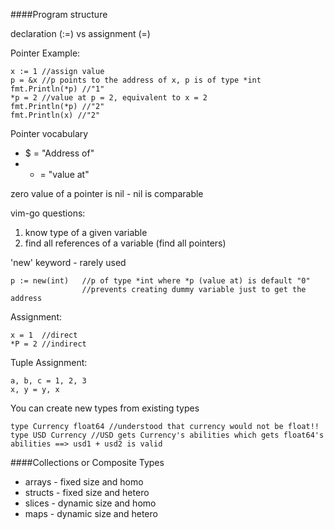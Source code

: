 ####Program structure

declaration (:=) vs assignment (=)

Pointer Example:
```
x := 1 //assign value
p = &x //p points to the address of x, p is of type *int
fmt.Println(*p) //"1"
*p = 2 //value at p = 2, equivalent to x = 2
fmt.Println(*p) //"2"
fmt.Println(x) //"2"
```
Pointer vocabulary

* $ = "Address of"
* * = "value at"

zero value of a pointer is nil - nil is comparable

vim-go questions:

1. know type of a given variable
2. find all references of a variable (find all pointers)

'new' keyword - rarely used  
```
p := new(int)   //p of type *int where *p (value at) is default "0"
                //prevents creating dummy variable just to get the address
```
Assignment:
```
x = 1  //direct
*P = 2 //indirect
```
Tuple Assignment:
```
a, b, c = 1, 2, 3
x, y = y, x
```
You can create new types from existing types
```
type Currency float64 //understood that currency would not be float!!
type USD Currency //USD gets Currency's abilities which gets float64's abilities ==> usd1 + usd2 is valid
```
####Collections or Composite Types
* arrays - fixed size and homo
* structs - fixed size and hetero
* slices - dynamic size and homo
* maps - dynamic size and hetero
